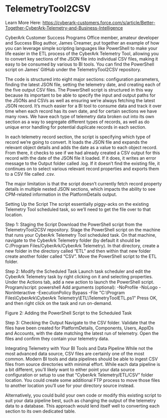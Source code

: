 # TelemetryTool2CSV

Learn More Here: https://cyberark-customers.force.com/s/article/Better-Together-CyberArk-Telemetry-and-Business-Intelligence

CyberArk Customer Success Programs Office member, amateur developer and Success Blog author, James Creamer, put together an example of how you can leverage simple scripting languages like PowerShell to make your life easier in the ETL process of the CyberArk Telemetry Tool, allowing you to convert key sections of the JSON file into individual CSV files, making it easy to be consumed by various to BI tools. You can find the PowerShell script on James’ GitHub under the TelemetryTool2CSV repository.

The code is structured into eight major sections: configuration parameters, finding the latest JSON file, setting the telemetry date, and creating each of the five output CSV files. The PowerShell script is structured in this way because its important to be able to specify the input and output paths for the JSONs and CSVs as well as ensuring we’re always fetching the latest JSON record. It’s much easier for a BI tool to consume data and track it over time when each record has its own date, and for certain sections we have many rows. We have each type of telemetry data broken out into its own section as a way to segregate different types of records, as well as do unique error handling for potential duplicate records in each section.

In each telemetry record section, the script is specifying which type of record we’re going to convert. It loads the JSON file and expands the relevant object details and adds the date as a value to each object record. From there, it checks to see if we had already created a CSV output for this record with the date of the JSON file it loaded. If it does, it writes an error message to the Output folder called <date>.log. If it doesn’t find the existing file, it continues on to select various relevant record properties and exports them to a CSV file called <date-recordtype>.csv.

The major limitation is that the script doesn’t currently fetch record property details in multiple nested JSON sections, which impacts the ability to see CPM-related information in the PlatformDetails output.

Setting Up the Script
The script essentially piggy-acks on the existing Telemetry Tool scheduled task, so we’ll need to get the file over to that location.

Step 1: Staging the Script
Download the PowerShell script from the TelemetryTool2CSV repository. Stage the PowerShell script on the machine that runs your CyberArk Telemetry Tool scheduled task. On that machine, navigate to the CyberArk Telemetry folder (by default it should be C:/Program Files/CyberArk/CyberArk Telemetry). In that directory, create a new folder in the directory called “ETL” and then within that new folder create another folder called “CSV”. Move the PowerShell script to the ETL folder.

Step 2: Modify the Scheduled Task
Launch task scheduler and edit the CyberArk Telemetry task by right clicking on it and selecting properties. Under the Actions tab, add a new action to launch the PowerShell script.
Program/script: powershell
Add arguments (optional): -NoProfile -NoLogo -NonInteractive -ExecutionPolicy Bypass -File "C:\Program Files\CyberArk\CyberArk Telemetry\ETL\TelemetryToolETL.ps1"
Press OK, and then right click on the task and run on-demand.


Figure 2: Adding the PowerShell Script to the Scheduled Task

Step 3: Checking the Output
Navigate to the CSV folder. Validate that the files have been created for PlatformDetails, Components, Users, AppIDs and Accounts, with the date matching the latest run of telemetry. Open the files and confirm they contain your telemetry data.

Integrating Telemetry with Your BI Tools and Data Pipeline
While not the most advanced data source, CSV files are certainly one of the most common. Modern BI tools and data pipelines should be able to ingest CSV files from source directories with minimal effort. While each data pipeline is a bit different, you’ll likely want to either point your data source configuration or setup to use that “CyberArk Telemetry/ETL/CSV” folder location. You could create some additional FTP process to move those files to another location you’ll use for your directory source instead.

Alternatively, you could build your own code or modify this existing script to suit your data pipeline best, such as changing the output of the telemetry data to a database. This approach would lend itself well to converting each section to its own dedicated table.
